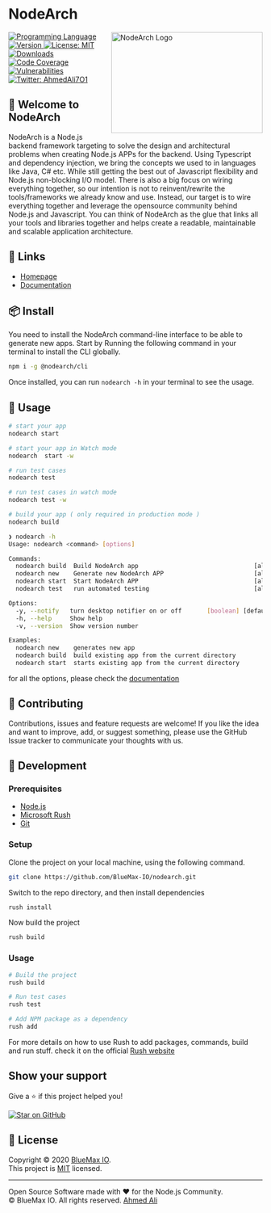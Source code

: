 <h1 align="left" >NodeArch</h1>

<img align="right" src="https://raw.githubusercontent.com/BlueMax-IO/nodearch/develop/assets/isolated-layout.svg" height="200" width="300" alt="NodeArch Logo" />

<p>
  <a href="https://nodearch.io" target="_blank">
    <img alt="Programming Language" src="https://img.shields.io/badge/typescript-100%25-blue.svg">
  </a>
  <a href="https://www.npmjs.com/package/@nodearch/core" target="_blank">
    <img alt="Version" src="https://img.shields.io/npm/v/@nodearch/core.svg?label=Version">
  </a>
  <a href="https://github.com/BlueMax-IO/nodearch/blob/master/LICENSE" target="_blank">
    <img alt="License: MIT" src="https://img.shields.io/badge/License-MIT-yellow.svg" />
  </a>
  <a href="https://https://www.npmjs.com/package/@nodearch/core" target="_blank">
    <img alt="Downloads" src="https://img.shields.io/npm/dt/@nodearch/core.svg" />
  </a>
  <a href="https://coveralls.io/github/nodearch/core?branch=master" target="_blank">
    <img alt="Code Coverage" src="https://coveralls.io/repos/github/nodearch/core/badge.svg?branch=master" />
  </a>
    <a href="https://img.shields.io/snyk/vulnerabilities/npm/@nodearch/core" target="_blank">
    <img alt="Vulnerabilities" src="https://img.shields.io/snyk/vulnerabilities/npm/@nodearch/core.svg" />
  </a>
  <a href="https://twitter.com/ahmedali7o1" target="_blank">
    <img alt="Twitter: AhmedAli7O1" src="https://img.shields.io/twitter/follow/AhmedAli7O1.svg?style=social" />
  </a>
</p>

## 👋 Welcome to NodeArch

NodeArch is a Node.js backend framework targeting to solve the design and architectural problems when creating Node.js APPs for the backend. Using Typescript and dependency injection, we bring the concepts we used to in languages like Java, C# etc. While still getting the best out of Javascript flexibility and Node.js non-blocking I/O model. There is also a big focus on wiring everything together, so our intention is not to reinvent/rewrite the tools/frameworks we already know and use. Instead, our target is to wire everything together and leverage the opensource community behind Node.js and Javascript. You can think of NodeArch as the glue that links all your tools and libraries together and helps create a readable, maintainable and scalable application architecture. 


## 🔗 Links

* [Homepage](https://nodearch.io)
* [Documentation](https://nodearch.io/docs)

## 📦 Install

You need to install the NodeArch command-line interface to be able to generate new apps. Start by Running the following command in your terminal to install the CLI globally.

```sh
npm i -g @nodearch/cli
```

Once installed, you can run `nodearch -h` in your terminal to see the usage.

## 🚀 Usage

```sh
# start your app
nodearch start

# start your app in Watch mode
nodearch  start -w

# run test cases
nodearch test

# run test cases in watch mode
nodearch test -w

# build your app ( only required in production mode )
nodearch build
```
```bash
❯ nodearch -h
Usage: nodearch <command> [options]

Commands:
  nodearch build  Build NodeArch app                                [aliases: b]
  nodearch new    Generate new NodeArch APP                         [aliases: n]
  nodearch start  Start NodeArch APP                                [aliases: s]
  nodearch test   run automated testing                             [aliases: t]

Options:
  -y, --notify   turn desktop notifier on or off       [boolean] [default: true]
  -h, --help     Show help                                             [boolean]
  -v, --version  Show version number                                   [boolean]

Examples:
  nodearch new    generates new app
  nodearch build  build existing app from the current directory
  nodearch start  starts existing app from the current directory
```

for all the options, please check the [documentation](https://nodearch.io/docs)

## 🤝 Contributing
Contributions, issues and feature requests are welcome! If you like the idea and want to improve, add, or suggest something, please use the GitHub Issue tracker to communicate your thoughts with us.

## 👷 Development
### Prerequisites
* [Node.js](https://nodejs.org/en/download/)
* [Microsoft Rush](https://rushjs.io/pages/intro/get_started/)
* [Git](https://git-scm.com/book/en/v2/Getting-Started-Installing-Git)

### Setup
Clone the project on your local machine, using the following command.
```bash
git clone https://github.com/BlueMax-IO/nodearch.git
```

Switch to the repo directory, and then install dependencies
```bash
rush install
```

Now build the project
```bash
rush build
```

### Usage

```bash
# Build the project
rush build

# Run test cases
rush test

# Add NPM package as a dependency
rush add
```

For more details on how to use Rush to add packages, commands, build and run stuff. check it on the official [Rush website](https://rushjs.io/pages/intro/welcome/)

## Show your support

Give a ⭐️ if this project helped you! 

[![Star on GitHub](https://img.shields.io/github/stars/bluemax-io/nodearch?style=social)](https://github.com/bluemax-io/nodearch/stargazers)

## 📝 License

Copyright © 2020 [BlueMax IO](https://github.com/BlueMax-IO).<br />
This project is [MIT](https://github.com/BlueMax-IO/nodearch/blob/master/LICENSE) licensed.

***

Open Source Software made with ❤️ for the Node.js Community.<br />
© BlueMax IO. All rights reserved. [Ahmed Ali](https://github.com/AhmedAli7O1)
